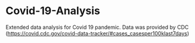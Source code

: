# Covid-19-Analysis
Extended data analysis for Covid 19 pandemic. 
Data was provided by CDC (https://covid.cdc.gov/covid-data-tracker/#cases_casesper100klast7days)
